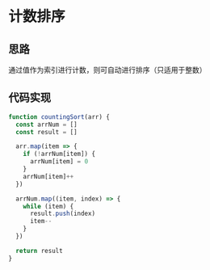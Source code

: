 # 计数排序

## 思路

通过值作为索引进行计数，则可自动进行排序（只适用于整数）

## 代码实现

````js
function countingSort(arr) {
  const arrNum = []
  const result = []

  arr.map(item => {
    if (!arrNum[item]) {
      arrNum[item] = 0
    }
    arrNum[item]++
  })

  arrNum.map((item, index) => {
    while (item) {
      result.push(index)
      item--
    }
  })

  return result
}
````

